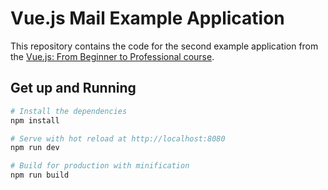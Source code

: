 # Vue.js Mail Example Application

This repository contains the code for the second example application from the [Vue.js: From Beginner to Professional course](https://www.udemy.com/vuejs-from-beginner-to-professional/?couponCode=GITHUB10&utm_source=github&utm_campaign=vuejs_mail_app&utm_medium=referral).

## Get up and Running

``` bash
# Install the dependencies
npm install

# Serve with hot reload at http://localhost:8080
npm run dev

# Build for production with minification
npm run build
```